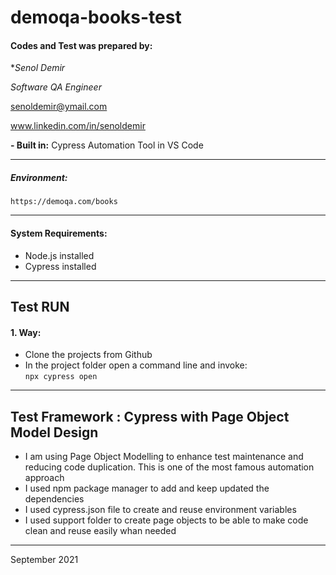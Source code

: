 # demoqa-books-test


#### Codes and Test was prepared by:
**Senol Demir*

*Software QA Engineer*

senoldemir@ymail.com

www.linkedin.com/in/senoldemir


**- Built in:** Cypress Automation Tool in VS Code


------------
##### Environment: 
`https://demoqa.com/books`

------------
#### System Requirements: 
- Node.js installed
- Cypress installed 



------------
## Test RUN 


#### 1. Way:
 - Clone the projects from Github
 - In the project folder open a command line and invoke:  
   `npx cypress open`

 

------------
 

## Test Framework : Cypress with Page Object Model Design
- I am using Page Object Modelling to enhance test maintenance and reducing code duplication. This is one of the most famous automation approach
- I used npm package manager to add and keep updated the dependencies
- I used cypress.json file to create and reuse environment variables
- I used support folder to create page objects to be able to make code clean and reuse easily whan needed


 
 
------------

September 2021


